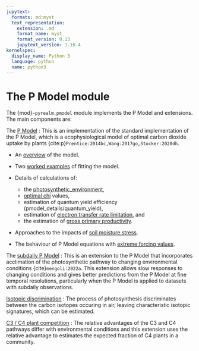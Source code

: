 ```yaml
---
jupytext:
  formats: md:myst
  text_representation:
    extension: .md
    format_name: myst
    format_version: 0.13
    jupytext_version: 1.16.4
kernelspec:
  display_name: Python 3
  language: python
  name: python3
---
```


# The P Model module

The {mod}`~pyrealm.pmodel` module implements the P Model and extensions. The main
components are:

The [P Model](pmodel_details/pmodel_overview)
: This is an implementation of the standard implementation of the P Model, which  is a
ecophysiological model of optimal carbon dioxide uptake by plants
{cite:p}`Prentice:2014bc,Wang:2017go,Stocker:2020dh`.

* An [overview](pmodel_details/pmodel_overview) of the model.
* Two [worked examples](pmodel_details/worked_examples) of fitting the model.
* Details of calculations of:
  * the [photosynthetic_environment](pmodel_details/photosynthetic_environment),
  * [optimal chi](pmodel_details/optimal_chi) values,
  * estimation of quantum yield efficiency (pmodel_details/quantum_yield),
  * estimation of [electron transfer rate limitation](pmodel_details/jmax_limitation),
    and
  * the estimation of [gross primary
    productivity](pmodel_details/envt_variation_outputs.md#estimating-productivity).

* Approaches to the impacts of [soil moisture stress](pmodel_details/soil_moisture).
* The behaviour of P Model equations with [extreme forcing
  values](pmodel_details/extreme_values.md).

The [subdaily P Model](subdaily_details/subdaily_overview)
: This is an extension to the P Model that incorporates acclimation of the
  photosynthetic pathway to changing environmental conditions {cite}`mengoli:2022a`.
  This extension allows slow responses to changing conditions and gives better
  predictions from the P Model at fine temporal resolutions, particularly when the P
  Model is applied to datasets with subdaily observations.

[Isotopic discrimination](isotopic_discrimination)
: The process of photosynthesis discriminates between the carbon isotopes occuring in
  air, leaving characteristic isotopic signatures, which can be estimated.

[C3 / C4 plant competition](c3c4model)
: The relative advantages of the C3 and C4 pathways differ with environmental conditions
  and this extension uses the relative advantage to estimates the expected fraction of
  C4 plants in a community.
